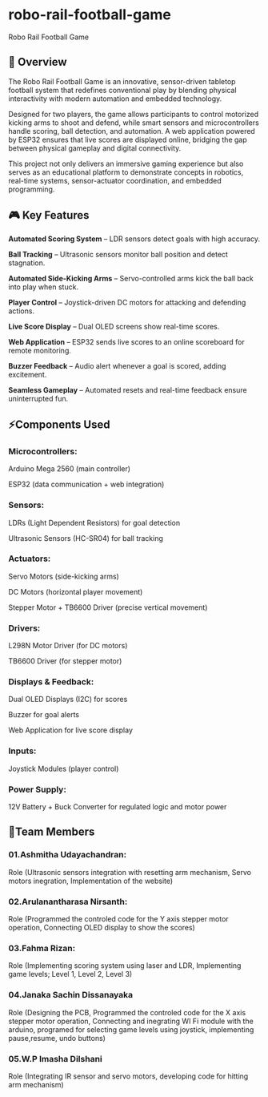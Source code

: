 # robo-rail-football-game
Robo Rail Football Game

## 📌 Overview

The Robo Rail Football Game is an innovative, sensor-driven tabletop football system that redefines conventional play by blending physical interactivity with modern automation and embedded technology.

Designed for two players, the game allows participants to control motorized kicking arms to shoot and defend, while smart sensors and microcontrollers handle scoring, ball detection, and automation. A web application powered by ESP32 ensures that live scores are displayed online, bridging the gap between physical gameplay and digital connectivity.

This project not only delivers an immersive gaming experience but also serves as an educational platform to demonstrate concepts in robotics, real-time systems, sensor-actuator coordination, and embedded programming.


## 🎮 Key Features

**Automated Scoring System** – LDR sensors detect goals with high accuracy.

**Ball Tracking** – Ultrasonic sensors monitor ball position and detect stagnation.

**Automated Side-Kicking Arms** – Servo-controlled arms kick the ball back into play when stuck.

**Player Control** – Joystick-driven DC motors for attacking and defending actions.

**Live Score Display** – Dual OLED screens show real-time scores.

**Web Application** – ESP32 sends live scores to an online scoreboard for remote monitoring.

**Buzzer Feedback** – Audio alert whenever a goal is scored, adding excitement.

**Seamless Gameplay** – Automated resets and real-time feedback ensure uninterrupted fun.


## ⚡Components Used

### Microcontrollers:

Arduino Mega 2560 (main controller)

ESP32 (data communication + web integration)

### Sensors:

LDRs (Light Dependent Resistors) for goal detection

Ultrasonic Sensors (HC-SR04) for ball tracking

### Actuators:

Servo Motors (side-kicking arms)

DC Motors (horizontal player movement)

Stepper Motor + TB6600 Driver (precise vertical movement)

### Drivers:

L298N Motor Driver (for DC motors)

TB6600 Driver (for stepper motor)

### Displays & Feedback:

Dual OLED Displays (I2C) for scores

Buzzer for goal alerts

Web Application for live score display

### Inputs:

Joystick Modules (player control)

### Power Supply:

12V Battery + Buck Converter for regulated logic and motor power





## 👥Team Members

### 01.Ashmitha Udayachandran: 
 Role (Ultrasonic sensors integration with resetting arm mechanism, Servo motors inegration, Implementation of the website)

### 02.Arulanantharasa Nirsanth:
 Role (Programmed the controled code for the Y axis stepper motor operation, Connecting OLED display to show the scores)

### 03.Fahma Rizan:
 Role (Implementing scoring system using laser and LDR, Implementing game levels; Level 1, Level 2, Level 3)

### 04.Janaka Sachin Dissanayaka
 Role (Designing the PCB, Programmed the controled code for the X axis stepper motor operation, Connecting and inegrating WI Fi module with the arduino, programed for selecting game levels using joystick, implementing pause,resume, undo buttons)

### 05.W.P Imasha Dilshani
 Role (Integrating IR sensor and servo motors, developing code for hitting arm mechanism)
